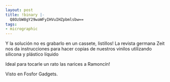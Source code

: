 ```yaml
---
layout: post
title: !binary |-
  Q8OzbW8gY29waWFyIHVuIHZpbmlsbw==
tags:
- micrographic
---
```

Y la solución no es grabarlo en un cassete, listillos! La revista germana Zeit nos da instrucciones para hacer copias de nuestros vinilos utilizando silicona y plástico líquido

Ideal para tocarle un rato las narices a Ramoncín!

Visto en Fosfor Gadgets.
